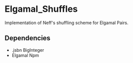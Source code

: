 # Elgamal_Shuffles
Implementation of Neff's shuffling scheme for Elgamal Pairs.

## Dependencies
* .jsbn BigInteger
* Elgamal Npm
